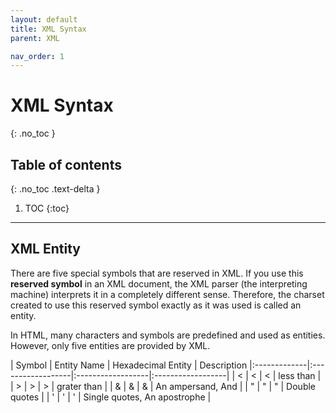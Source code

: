 ```yaml
---
layout: default
title: XML Syntax
parent: XML

nav_order: 1
---
```


# XML Syntax
{: .no_toc }

## Table of contents
{: .no_toc .text-delta }

1. TOC
{:toc}

---

## XML Entity

There are five special symbols that are reserved in XML.
If you use this <b>reserved symbol</b> in an XML document, the XML parser (the interpreting machine) interprets it in a completely different sense.
Therefore, the charset created to use this reserved symbol exactly as it was used is called an entity.

In HTML, many characters and symbols are predefined and used as entities.
However, only five entities are provided by XML.


   <div class="code-example" markdown="1">
| Symbol   | Entity Name | Hexadecimal Entity | Description
|:-------------|:------------------|:------------------|:------------------|
| <            | &lt; | &#60; | less than |
| >            | &gt; | &#62; | grater than |
| &            | &amp; | &#38; | An ampersand, And |
| "            | &quot; | &#34; | Double quotes |
| '            | &apos; | &#39; | Single quotes, An apostrophe |
  </div>
